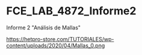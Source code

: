 # FCE_LAB_4872_Informe2
Informe 2 "Análisis de Mallas"

https://hetpro-store.com/TUTORIALES/wp-content/uploads/2020/04/Mallas_0.png
